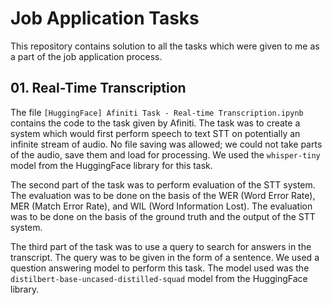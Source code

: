 # Job Application Tasks

This repository contains solution to all the tasks which were given to me as a part of the job application process.

## 01. Real-Time Transcription

The file ```[HuggingFace] Afiniti Task - Real-time Transcription.ipynb``` contains the code to the task given by Afiniti. The task was to create a system which would first perform speech to text STT on potentially an infinite stream of audio. No file saving was allowed; we could not take parts of the audio, save them and load for processing. We used the ```whisper-tiny``` model from the HuggingFace library for this task.

The second part of the task was to perform evaluation of the STT system. The evaluation was to be done on the basis of the WER (Word Error Rate), MER (Match Error Rate), and WIL (Word Information Lost). The evaluation was to be done on the basis of the ground truth and the output of the STT system.

The third part of the task was to use a query to search for answers in the transcript. The query was to be given in the form of a sentence. We used a question answering model to perform this task. The model used was the ```distilbert-base-uncased-distilled-squad``` model from the HuggingFace library.
